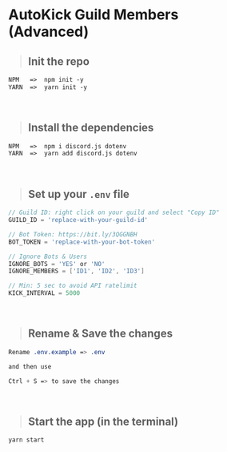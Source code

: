# AutoKick Guild Members (Advanced)

> ## Init the repo
```apache
NPM   =>  npm init -y
YARN  =>  yarn init -y
```
<br>

> ## Install the dependencies
```apache
NPM   =>  npm i discord.js dotenv
YARN  =>  yarn add discord.js dotenv
```
<br>

> ## Set up your `.env` file
```go
// Guild ID: right click on your guild and select "Copy ID"
GUILD_ID = 'replace-with-your-guild-id'

// Bot Token: https://bit.ly/3QGGNBH
BOT_TOKEN = 'replace-with-your-bot-token'

// Ignore Bots & Users
IGNORE_BOTS = 'YES' or 'NO'
IGNORE_MEMBERS = ['ID1', 'ID2', 'ID3']

// Min: 5 sec to avoid API ratelimit
KICK_INTERVAL = 5000
```
<br>

> ## Rename & Save the changes
```css
Rename .env.example => .env

and then use

Ctrl + S => to save the changes
```
<br>

> ## Start the app (in the terminal)
```apache
yarn start
```